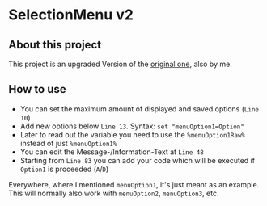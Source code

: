 # SelectionMenu v2

## About this project
This project is an upgraded Version of the [original one](https://github.com/DNAScanner/BATch-Coding/tree/main/SelectionMenu), also by me.


## How to use
- You can set the maximum amount of displayed and saved options (`Line 10`)
- Add new options below `Line 13`. Syntax: `set "menuOption1=Option"`
- Later to read out the variable you need to use the `%menuOption1Raw%` instead of just `%menuOption1%`
- You can edit the Message-/Information-Text at `Line 48`
- Starting from `Line 83` you can add your code which will be executed if `Option1` is proceeded (`A`/`D`)


Everywhere, where I mentioned `menuOption1`, it's just meant as an example. This will normally also work with `menuOption2`, `menuOption3`, etc.
